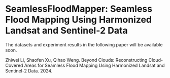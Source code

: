 # SeamlessFloodMapper: Seamless Flood Mapping Using Harmonized Landsat and Sentinel-2 Data
The datasets and experiment results in the following paper will be available soon.



Zhiwei Li, Shaofen Xu, Qihao Weng. Beyond Clouds: Reconstructing Cloud-Covered Areas for Seamless Flood Mapping Using Harmonized Landsat and Sentinel-2 Data. 2024.
